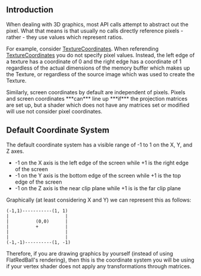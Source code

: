 ## Introduction

When dealing with 3D graphics, most API calls attempt to abstract out the pixel. What that means is that usually no calls directly reference pixels - rather - they use values which represent ratios.

For example, consider [TextureCoordinates](/frb/docs/index.php?title=FlatRedBall.Sprite.TextureCoordinate.md "FlatRedBall.Sprite.TextureCoordinate"). When referending [TextureCoordinates](/frb/docs/index.php?title=FlatRedBall.Sprite.TextureCoordinate.md "FlatRedBall.Sprite.TextureCoordinate") you do not specify pixel values. Instead, the left edge of a texture has a coordinate of 0 and the right edge has a coordinate of 1 regardless of the actual dimensions of the memory buffer which makes up the Texture, or regardless of the source image which was used to create the Texture.

Similarly, screen coordinates by default are independent of pixels. Pixels and screen coordinates \*\*\*can\*\*\* line up \*\*\*if\*\*\* the projection matrices are set up, but a shader which does not have any matrices set or modified will use not consider pixel coordinates.

## Default Coordinate System

The default coordinate system has a visible range of -1 to 1 on the X, Y, and Z axes.

-   -1 on the X axis is the left edge of the screen while +1 is the right edge of the screen
-   -1 on the Y axis is the bottom edge of the screen while +1 is the top edge of the screen
-   -1 on the Z axis is the near clip plane while +1 is is the far clip plane

Graphically (at least considering X and Y) we can represent this as follows:

    (-1,1)-----------(1, 1)
    |                     |
    |          (0,0)      |
    |          +          |
    |                     |
    |                     |
    (-1,-1)----------(1, -1)

Therefore, if you are drawing graphics by yourself (instead of using FlatRedBall's rendering), then this is the coordinate system you will be using if your vertex shader does not apply any transformations through matrices.
